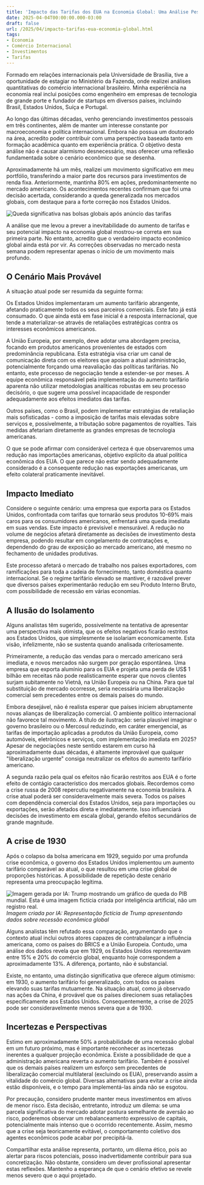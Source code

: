 ```yaml
---
title: 'Impacto das Tarifas dos EUA na Economia Global: Uma Análise Pessoal'
date: 2025-04-04T00:00:00.000-03:00
draft: false
url: /2025/04/impacto-tarifas-eua-economia-global.html
tags: 
- Economia
- Comércio Internacional
- Investimentos
- Tarifas
---
```


Formado em relações internacionais pela Universidade de Brasília, tive a oportunidade de estagiar no Ministério da Fazenda, onde realizei análises quantitativas do comércio internacional brasileiro. Minha experiência na economia real inclui posições como engenheiro em empresas de tecnologia de grande porte e fundador de startups em diversos países, incluindo Brasil, Estados Unidos, Suíça e Portugal. 

Ao longo das últimas décadas, venho gerenciando investimentos pessoais em três continentes, além de manter um interesse constante por macroeconomia e política internacional. Embora não possua um doutorado na área, acredito poder contribuir com uma perspectiva baseada tanto em formação acadêmica quanto em experiência prática. O objetivo desta análise não é causar alarmismo desnecessário, mas oferecer uma reflexão fundamentada sobre o cenário econômico que se desenha.

Aproximadamente há um mês, realizei um movimento significativo em meu portfólio, transferindo a maior parte dos recursos para investimentos de renda fixa. Anteriormente, mantinha 80% em ações, predominantemente no mercado americano. Os acontecimentos recentes confirmam que foi uma decisão acertada, considerando a queda generalizada nos mercados globais, com destaque para a forte correção nos Estados Unidos.

![Queda significativa nas bolsas globais após anúncio das tarifas](/images/bloodbath.png)

A análise que me levou a prever a inevitabilidade do aumento de tarifas e seu potencial impacto na economia global mostrou-se correta em sua primeira parte. No entanto, acredito que o verdadeiro impacto econômico global ainda está por vir. As correções observadas no mercado nesta semana podem representar apenas o início de um movimento mais profundo.

## O Cenário Mais Provável

A situação atual pode ser resumida da seguinte forma:

Os Estados Unidos implementaram um aumento tarifário abrangente, afetando praticamente todos os seus parceiros comerciais. Este fato já está consumado. O que ainda está em fase inicial é a resposta internacional, que tende a materializar-se através de retaliações estratégicas contra os interesses econômicos americanos.

A União Europeia, por exemplo, deve adotar uma abordagem precisa, focando em produtos americanos provenientes de estados com predominância republicana. Esta estratégia visa criar um canal de comunicação direta com os eleitores que apoiam a atual administração, potencialmente forçando uma reavaliação das políticas tarifárias. No entanto, este processo de negociação tende a estender-se por meses. A equipe econômica responsável pela implementação do aumento tarifário aparenta não utilizar metodologias analíticas robustas em seu processo decisório, o que sugere uma possível incapacidade de responder adequadamente aos efeitos imediatos das tarifas.

Outros países, como o Brasil, podem implementar estratégias de retaliação mais sofisticadas - como a imposição de tarifas mais elevadas sobre serviços e, possivelmente, a tributação sobre pagamentos de royalties. Tais medidas afetariam diretamente as grandes empresas de tecnologia americanas.

O que se pode afirmar com considerável certeza é que observaremos uma redução nas importações americanas, objetivo explícito da atual política econômica dos EUA. O que parece não estar sendo adequadamente considerado é a consequente redução nas exportações americanas, um efeito colateral praticamente inevitável.

## Impacto Imediato

Considere o seguinte cenário: uma empresa que exporta para os Estados Unidos, confrontada com tarifas que tornarão seus produtos 10-69% mais caros para os consumidores americanos, enfrentará uma queda imediata em suas vendas. Este impacto é previsível e mensurável. A redução no volume de negócios afetará diretamente as decisões de investimento desta empresa, podendo resultar em congelamento de contratações e, dependendo do grau de exposição ao mercado americano, até mesmo no fechamento de unidades produtivas.

Este processo afetará o mercado de trabalho nos países exportadores, com ramificações para toda a cadeia de fornecimento, tanto doméstica quanto internacional. Se o regime tarifário elevado se mantiver, é razoável prever que diversos países experimentarão redução em seu Produto Interno Bruto, com possibilidade de recessão em várias economias.

## A Ilusão do Isolamento

Alguns analistas têm sugerido, possivelmente na tentativa de apresentar uma perspectiva mais otimista, que os efeitos negativos ficarão restritos aos Estados Unidos, que simplesmente se isolariam economicamente. Esta visão, infelizmente, não se sustenta quando analisada criteriosamente.

Primeiramente, a redução das vendas para o mercado americano será imediata, e novos mercados não surgem por geração espontânea. Uma empresa que exporta alumínio para os EUA e projeta uma perda de US$ 1 bilhão em receitas não pode realisticamente esperar que novos clientes surjam subitamente no Vietnã, na União Europeia ou na China. Para que tal substituição de mercado ocorresse, seria necessária uma liberalização comercial sem precedentes entre os demais países do mundo.

Embora desejável, não é realista esperar que países iniciem abruptamente novas alianças de liberalização comercial. O ambiente político internacional não favorece tal movimento. A título de ilustração: seria plausível imaginar o governo brasileiro ou o Mercosul reduzindo, em caráter emergencial, as tarifas de importação aplicadas a produtos da União Europeia, como automóveis, eletrônicos e serviços, com implementação imediata em 2025? Apesar de negociações neste sentido estarem em curso há aproximadamente duas décadas, é altamente improvável que qualquer "liberalização urgente" consiga neutralizar os efeitos do aumento tarifário americano.

A segunda razão pela qual os efeitos não ficarão restritos aos EUA é o forte efeito de contágio característico dos mercados globais. Recordemos como a crise russa de 2008 repercutiu negativamente na economia brasileira. A crise atual poderá ser consideravelmente mais severa. Todos os países com dependência comercial dos Estados Unidos, seja para importações ou exportações, serão afetados direta e imediatamente. Isso influenciará decisões de investimento em escala global, gerando efeitos secundários de grande magnitude.

## A crise de 1930

Após o colapso da bolsa americana em 1929, seguido por uma profunda crise econômica, o governo dos Estados Unidos implementou um aumento tarifário comparável ao atual, o que resultou em uma crise global de proporções históricas. A possibilidade de repetição deste cenário representa uma preocupação legítima.

![Imagem gerada por IA: Trump mostrando um gráfico de queda do PIB mundial. Esta é uma imagem fictícia criada por inteligência artificial, não um registro real.](/images/trump-world-decline.png)
*Imagem criada por IA: Representação fictícia de Trump apresentando dados sobre recessão econômica global*

Alguns analistas têm refutado essa comparação, argumentando que o contexto atual inclui outros atores capazes de contrabalançar a influência americana, como os países do BRICS e a União Europeia. Contudo, uma análise dos dados revela que em 1929, os Estados Unidos representavam entre 15% e 20% do comércio global, enquanto hoje correspondem a aproximadamente 13%. A diferença, portanto, não é substancial.

Existe, no entanto, uma distinção significativa que oferece algum otimismo: em 1930, o aumento tarifário foi generalizado, com todos os países elevando suas tarifas mutuamente. Na situação atual, como já observado nas ações da China, é provável que os países direcionem suas retaliações especificamente aos Estados Unidos. Consequentemente, a crise de 2025 pode ser consideravelmente menos severa que a de 1930.

## Incertezas e Perspectivas

Estimo em aproximadamente 50% a probabilidade de uma recessão global em um futuro próximo, mas é importante reconhecer as incertezas inerentes a qualquer projeção econômica. Existe a possibilidade de que a administração americana reverta o aumento tarifário. Também é possível que os demais países realizem um esforço sem precedentes de liberalização comercial multilateral (excluindo os EUA), preservando assim a vitalidade do comércio global. Diversas alternativas para evitar a crise ainda estão disponíveis, e o tempo para implementá-las ainda não se esgotou.

Por precaução, considero prudente manter meus investimentos em ativos de menor risco. Esta decisão, entretanto, introduz um dilema: se uma parcela significativa do mercado adotar postura semelhante de aversão ao risco, poderemos observar um rebalanceamento expressivo de capitais, potencialmente mais intenso que o ocorrido recentemente. Assim, mesmo que a crise seja teoricamente evitável, o comportamento coletivo dos agentes econômicos pode acabar por precipitá-la.

Compartilhar esta análise representa, portanto, um dilema ético, pois ao alertar para riscos potenciais, posso inadvertidamente contribuir para sua concretização. Não obstante, considero um dever profissional apresentar estas reflexões. Mantenho a esperança de que o cenário efetivo se revele menos severo que o aqui projetado. 